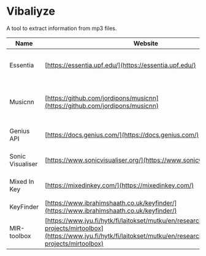 # Vibaliyze

A tool to extract information from mp3 files.

| Name             | Website                                                               | Description                                               |
|------------------|-----------------------------------------------------------------------|-----------------------------------------------------------|
| Essentia         | [https://essentia.upf.edu/](https://essentia.upf.edu/)                | Best for BPM, key, mood, danceability (CLI + Python)      |
| Musicnn          | [https://github.com/jordipons/musicnn](https://github.com/jordipons/musicnn) | AI model for mood, genre, instruments (Python, pre-trained) |
| Genius API       | [https://docs.genius.com/](https://docs.genius.com/)                  | Pull lyrics from song title/artist (web API)              |
| Sonic Visualiser | [https://www.sonicvisualiser.org/](https://www.sonicvisualiser.org/)    | GUI for beat/pitch/onset analysis                         |
| Mixed In Key     | [https://mixedinkey.com/](https://mixedinkey.com/)                    | DJ-grade key + energy detection (paid)                    |
| KeyFinder        | [https://www.ibrahimshaath.co.uk/keyfinder/](https://www.ibrahimshaath.co.uk/keyfinder/) | Fast CLI key detection                                    |
| MIR-toolbox      | [https://www.jyu.fi/hytk/fi/laitokset/mutku/en/research/projects/past-projects/mirtoolbox](https://www.jyu.fi/hytk/fi/laitokset/mutku/en/research/projects/past-projects/mirtoolbox) | Academic-level MATLAB tool for musical perception          |
